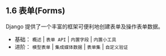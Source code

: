 ## 1.6 表单(Forms) ##
Django 提供了一个丰富的框架可便利地创建表单及操作表单数据。

- 基础： `概述` | `表单 API` | `内置字段` | `内置小工具`
- 进阶： `模型表单` | `集成媒体数据` | `表单集` | `自定义验证`



